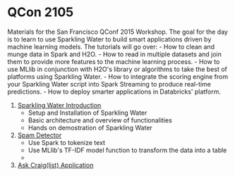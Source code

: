 # QCon 2105

Materials for the San Francisco QConf 2015 Workshop. The goal for the day is to learn to use Sparkling Water to build smart applications driven by machine learning models. The tutorials will go over:
    - How to clean and munge data in Spark and H2O.
    - How to read in multiple datasets and join them to provide more features to the machine learning process.
    - How to use MLlib in conjunction with H2O's library or algorithms to take the best of platforms using Sparkling Water.
    - How to integrate the scoring engine from your Sparkling Water script into Spark Streaming to produce real-time predictions.
    - How to deploy smarter applications in Databricks' platform.

1. [Sparkling Water Introduction](#)
    - Setup and Installation of Sparkling Water
    - Basic architecture and overview of functionalities
    - Hands on demostration of Sparkling Water
2. [Spam Detector](#example2)
    - Use Spark to tokenize text
    - Use MLlib's TF-IDF model function to transform the data into a table
    - 
3. [Ask Craig(list) Application](#third-example)



